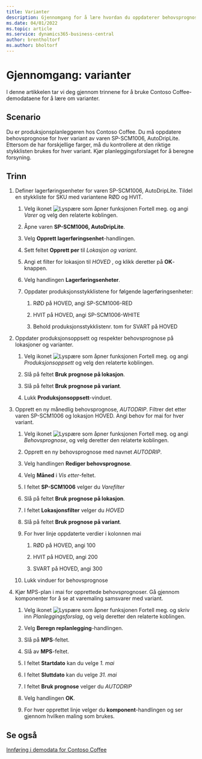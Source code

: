 ```yaml
---
title: Varianter
description: Gjennomgang for å lære hvordan du oppdaterer behovsprognose for hver variant av et produkt i Business Central.
ms.date: 04/01/2022
ms.topic: article
ms.service: dynamics365-business-central
author: brentholtorf
ms.author: bholtorf
---
```


# Gjennomgang: varianter

I denne artikkelen tar vi deg gjennom trinnene for å bruke Contoso Coffee-demodataene for å lære om varianter.

## Scenario

Du er produksjonsplanleggeren hos Contoso Coffee. Du må oppdatere behovsprognose for hver variant av varen SP-SCM1006, AutoDripLite. Ettersom de har forskjellige farger, må du kontrollere at den riktige stykklisten brukes for hver variant. Kjør planleggingsforslaget for å beregne forsyning.  

## Trinn

1. Definer lagerføringsenheter for varen SP-SCM1006, AutoDripLite. Tildel en stykkliste for SKU med variantene RØD og HVIT.

    1. Velg ikonet ![Lyspære som åpner funksjonen Fortell meg.](../../media/ui-search/search_small.png "Fortell hva du vil gjøre") og angi *Varer* og velg den relaterte koblingen.  

    2. Åpne varen **SP-SCM1006, AutoDripLite**.

    3. Velg **Opprett lagerføringsenhet**-handlingen.  

    4. Sett feltet **Opprett per** til *Lokasjon og variant*.

    5. Angi et filter for lokasjon til *HOVED* , og klikk deretter på **OK**-knappen.

    6. Velg handlingen **Lagerføringsenheter**.  

    7. Oppdater produksjonsstykklistene for følgende lagerføringsenheter:

        1. RØD på HOVED, angi SP-SCM1006-RED  

        2. HVIT på HOVED, angi SP-SCM1006-WHITE  

        3. Behold produksjonsstykklistenr. tom for SVART på HOVED  

2. Oppdater produksjonsoppsett og respekter behovsprognose på lokasjoner og varianter.  

    1. Velg ikonet ![Lyspære som åpner funksjonen Fortell meg.](../../media/ui-search/search_small.png "Fortell hva du vil gjøre") og angi *Produksjonsoppsett* og velg den relaterte koblingen.  

    2. Slå på feltet **Bruk prognose på lokasjon**.

    3. Slå på feltet **Bruk prognose på variant**.

    4. Lukk **Produksjonsoppsett**-vinduet.

3. Opprett en ny månedlig behovsprognose, *AUTODRIP*. Filtrer det etter varen SP-SCM1006 og lokasjon HOVED. Angi behov for mai for hver variant. 

    1. Velg ikonet ![Lyspære som åpner funksjonen Fortell meg.](../../media/ui-search/search_small.png "Fortell hva du vil gjøre") og angi *Behovsprognose*, og velg deretter den relaterte koblingen.

    2. Opprett en ny behovsprognose med navnet *AUTODRIP*.

    3. Velg handlingen **Rediger behovsprognose**.

    4. Velg **Måned** i *Vis etter*-feltet.

    5. I feltet **SP-SCM1006** velger du *Varefilter*

    6. Slå på feltet **Bruk prognose på lokasjon**.

    7. I feltet **Lokasjonsfilter** velger du *HOVED*

    8. Slå på feltet **Bruk prognose på variant**.

    9. For hver linje oppdaterte verdier i kolonnen mai

        1. RØD på HOVED, angi 100

        2. HVIT på HOVED, angi 200

        3. SVART på HOVED, angi 300

    10. Lukk vinduer for behovsprognose

4. Kjør MPS-plan i mai for opprettede behovsprognoser. Gå gjennom komponenter for å se at varemaling samsvarer med variant.

    1. Velg ikonet ![Lyspære som åpner funksjonen Fortell meg.](../../media/ui-search/search_small.png "Fortell hva du vil gjøre") og skriv inn *Planleggingsforslag*, og velg deretter den relaterte koblingen.

    2. Velg **Beregn replanlegging**-handlingen.

    3. Slå på **MPS**-feltet.

    4. Slå av **MPS**-feltet.

    5. I feltet **Startdato** kan du velge *1. mai*

    6. I feltet **Sluttdato** kan du velge *31. mai*

    7. I feltet **Bruk prognose** velger du *AUTODRIP*

    8. Velg handlingen **OK**.

    9. For hver opprettet linje velger du **komponent**-handlingen og ser gjennom hvilken maling som brukes.  

## Se også

[Innføring i demodata for Contoso Coffee](../contoso-coffee-intro.md)  
